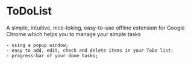 ToDoList
========

A simple, intuitive, nice-loking, easy-to-use offline extension for Google Chrome which helps you to manage your simple tasks

    - using a popup window;
    - easy to add, edit, check and delete items in your ToDo list;
    - progress-bar of your done tasks;